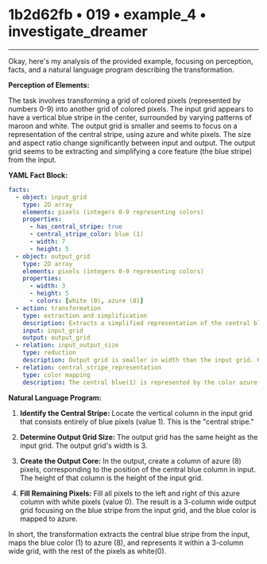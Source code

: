 # 1b2d62fb • 019 • example_4 • investigate_dreamer

---
Okay, here's my analysis of the provided example, focusing on perception, facts, and a natural language program describing the transformation.

**Perception of Elements:**

The task involves transforming a grid of colored pixels (represented by numbers 0-9) into another grid of colored pixels. The input grid appears to have a vertical blue stripe in the center, surrounded by varying patterns of maroon and white. The output grid is smaller and seems to focus on a representation of the central stripe, using azure and white pixels. The size and aspect ratio change significantly between input and output. The output grid seems to be extracting and simplifying a core feature (the blue stripe) from the input.

**YAML Fact Block:**



```yaml
facts:
  - object: input_grid
    type: 2D array
    elements: pixels (integers 0-9 representing colors)
    properties:
      - has_central_stripe: true
      - central_stripe_color: blue (1)
      - width: 7
      - height: 5
  - object: output_grid
    type: 2D array
    elements: pixels (integers 0-9 representing colors)
    properties:
      - width: 3
      - height: 5
      - colors: [white (0), azure (8)]
  - action: transformation
    type: extraction and simplification
    description: Extracts a simplified representation of the central blue stripe.
    input: input_grid
    output: output_grid
  - relation: input_output_size
    type: reduction
    description: Output grid is smaller in width than the input grid. Height is maintained
  - relation: central_stripe_representation
    type: color mapping
    description: The central blue(1) is represented by the color azure(8).
```



**Natural Language Program:**

1.  **Identify the Central Stripe:** Locate the vertical column in the input grid that consists entirely of blue pixels (value 1). This is the "central stripe."

2.  **Determine Output Grid Size:** The output grid has the same height as the input grid.  The output grid's width is 3.

3. **Create the Output Core:** In the output, create a column of azure (8) pixels, corresponding to the position of the central blue column in input. The height of that column is the height of the input grid.

4.  **Fill Remaining Pixels:** Fill all pixels to the left and right of this azure column with white pixels (value 0). The result is a 3-column wide output grid focusing on the blue stripe from the input grid, and the blue color is mapped to azure.

In short, the transformation extracts the central blue stripe from the input, maps the blue color (1) to azure (8), and represents it within a 3-column wide grid, with the rest of the pixels as white(0).


